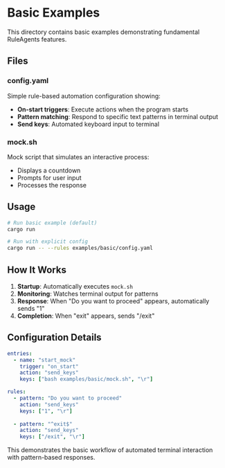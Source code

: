 # Basic Examples

This directory contains basic examples demonstrating fundamental RuleAgents features.

## Files

### config.yaml
Simple rule-based automation configuration showing:
- **On-start triggers**: Execute actions when the program starts
- **Pattern matching**: Respond to specific text patterns in terminal output
- **Send keys**: Automated keyboard input to terminal

### mock.sh
Mock script that simulates an interactive process:
- Displays a countdown
- Prompts for user input
- Processes the response

## Usage

```bash
# Run basic example (default)
cargo run

# Run with explicit config
cargo run -- --rules examples/basic/config.yaml
```

## How It Works

1. **Startup**: Automatically executes `mock.sh`
2. **Monitoring**: Watches terminal output for patterns
3. **Response**: When "Do you want to proceed" appears, automatically sends "1"
4. **Completion**: When "exit" appears, sends "/exit"

## Configuration Details

```yaml
entries:
  - name: "start_mock"
    trigger: "on_start"
    action: "send_keys"
    keys: ["bash examples/basic/mock.sh", "\r"]

rules:
  - pattern: "Do you want to proceed"
    action: "send_keys"
    keys: ["1", "\r"]
    
  - pattern: "^exit$"
    action: "send_keys"
    keys: ["/exit", "\r"]
```

This demonstrates the basic workflow of automated terminal interaction with pattern-based responses.